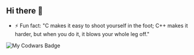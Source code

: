 ## Hi there 👋

- ⚡ Fun fact: "C makes it easy to shoot yourself in the foot; C++ makes it harder, but when you do it, it blows your whole leg off."

<img src="https://www.codewars.com/users/AlphaRunas/badges/large" alt="My Codwars Badge" />

<!--
**AlphaRunas/AlphaRunas** is a ✨ _special_ ✨ repository because its `README.md` (this file) appears on your GitHub profile.

Here are some ideas to get you started:

- 🔭 I’m currently working on ...
- 🌱 I’m currently learning ...
- 👯 I’m looking to collaborate on ...
- 🤔 I’m looking for help with ...
- 💬 Ask me about ...
- 📫 How to reach me: ...
- 😄 Pronouns: ...
- ⚡ Fun fact: ...
-->
